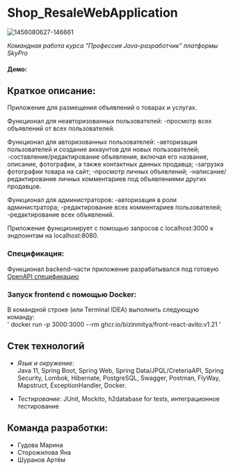 # Shop_ResaleWebApplication
![1456080627-146661](https://github.com/BuenosDiasGente/Shop_ResaleWebApplication/assets/123076580/c7e56ffa-8061-439a-9547-a95278e58bd2)

_Командная работа курса "Профессия  Java-разработчик" платформы SkyPro_

#### Демо:

## **Краткое описание:**
Приложение для размещения объявлений о товарах и услугах.

Функционал для неавторизованных пользователей:
-просмотр всех объявлений от всех пользователей.

Функционал для авторизованных пользователей:
-авторизация пользователей и создание аккаунтов для новых пользователей;
-составление/редактирование объявления, включая его название, описание, фотографии, а также контактных данных продавца;
-загрузка фотографии товара на сайт;
-просмотр личных объявлений;
-написание/редактирование личных комментариев под объявлениями других продавцов.

Функционал для администраторов:
-авторизация в роли администратора;
-редактирование всех комментариев пользователей;
-редактирование всех объявлений.

Приложение функционирует с помощью запросов с localhost:3000 к эндпоинтам на localhost:8080.

### **Спецификация:**
Функционал backend-части приложение разрабатывался под готовую [OpenAPI спецификацию](https://github.com/BizinMitya/front-react-avito/blob/v1.21/openapi.yaml)

### **Запуск frontend c помощью Docker:**
 В командной строке (или Terminal IDEA) выполнить следующую команду:<br>
' docker run -p 3000:3000 --rm ghcr.io/bizinmitya/front-react-avito:v1.21 '

## **Стек технологий**

- _Язык и окружение_: <br>
Java 11, Spring Boot, Spring Web, Spring Data/JPQL/CreteriaAPI, Spring Security, Lombok, Hibernate, PostgreSQL, Swagger, Postman, FlyWay, Mapstruct, ExceptionHandler, Docker.

- _Тестирование_: JUnit, Mockito,  h2database for tests, интеграционное тестирование

## Команда разработки:

- Гудова Марина
- Сторожилова Яна
- Шуранов Артём



